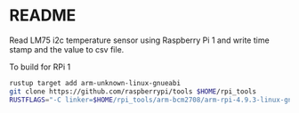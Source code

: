 
# README

Read LM75 i2c temperature sensor using Raspberry Pi 1 and write time stamp and the value to csv file.

To build for RPi 1

```bash
rustup target add arm-unknown-linux-gnueabi
git clone https://github.com/raspberrypi/tools $HOME/rpi_tools
RUSTFLAGS="-C linker=$HOME/rpi_tools/arm-bcm2708/arm-rpi-4.9.3-linux-gnueabihf/bin/arm-linux-gnueabihf-gcc" cargo build --target arm-unknown-linux-gnueabihf
```
